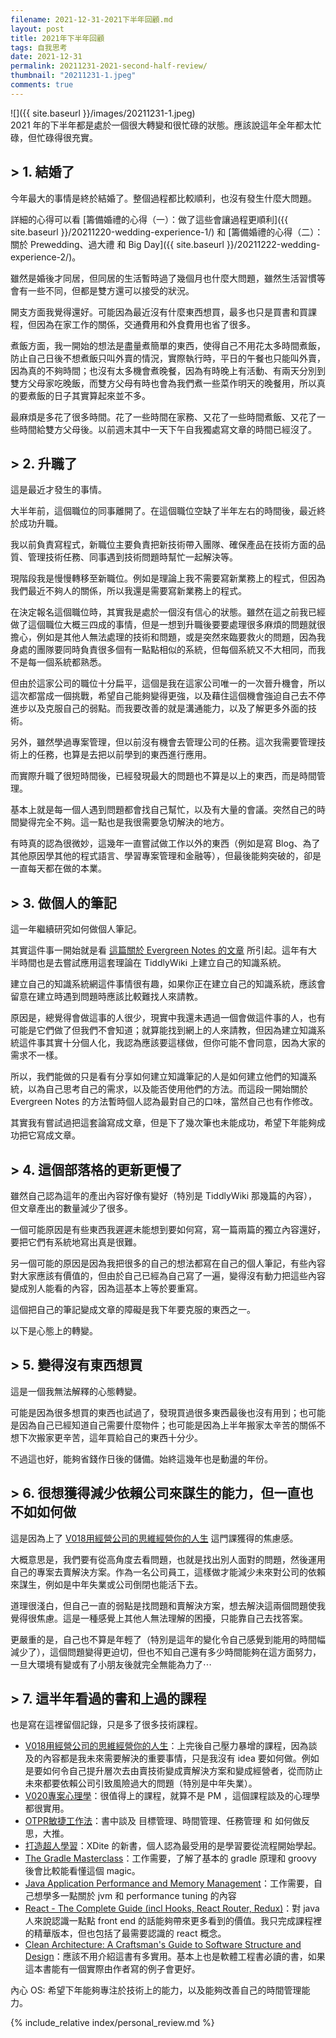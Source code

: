 ```yaml
---
filename: 2021-12-31-2021下半年回顧.md
layout: post
title: 2021年下半年回顧
tags: 自我思考
date: 2021-12-31
permalink: 20211231-2021-second-half-review/
thumbnail: "20211231-1.jpeg"
comments: true
---
```


![]({{ site.baseurl }}/images/20211231-1.jpeg)  
2021 年的下半年都是處於一個很大轉變和很忙碌的狀態。應該說這年全年都太忙碌，但忙碌得很充實。

## > 1. 結婚了

今年最大的事情是終於結婚了。整個過程都比較順利，也沒有發生什麼大問題。

詳細的心得可以看 [籌備婚禮的心得（一）：做了這些會讓過程更順利]({{ site.baseurl }}/20211220-wedding-experience-1/) 和 [籌備婚禮的心得（二）：關於 Prewedding、過大禮 和 Big Day]({{ site.baseurl }}/20211222-wedding-experience-2/)。

雖然是婚後才同居，但同居的生活暫時過了幾個月也什麼大問題，雖然生活習慣等會有一些不同，但都是雙方還可以接受的狀況。

開支方面我覺得還好。可能因為最近沒有什麼東西想買，最多也只是買書和買課程，但因為在家工作的關係，交通費用和外食費用也省了很多。

煮飯方面，我一開始的想法是盡量煮簡單的東西，使得自己不用花太多時間煮飯，防止自己日後不想煮飯只叫外賣的情況，實際執行時，平日的午餐也只能叫外賣，因為真的不夠時間；也沒有太多機會煮晚餐，因為有時晚上有活動、有兩天分別到雙方父母家吃晚飯，而雙方父母有時也會為我們煮一些菜作明天的晚餐用，所以真的要煮飯的日子其實算起來並不多。

最麻煩是多花了很多時間。花了一些時間在家務、又花了一些時間煮飯、又花了一些時間給雙方父母後。以前週末其中一天下午自我獨處寫文章的時間已經沒了。

## > 2. 升職了

這是最近才發生的事情。

大半年前，這個職位的同事離開了。在這個職位空缺了半年左右的時間後，最近終於成功升職。

我以前負責寫程式，新職位主要負責把新技術帶入團隊、確保產品在技術方面的品質、管理技術任務、同事遇到技術問題時幫忙一起解決等。

現階段我是慢慢轉移至新職位。例如是理論上我不需要寫新業務上的程式，但因為我們最近不夠人的關係，所以我還是需要寫新業務上的程式。

在決定報名這個職位時，其實我是處於一個沒有信心的狀態。雖然在這之前我已經做了這個職位大概三四成的事情，但是一想到升職後要要處理很多麻煩的問題就很擔心，例如是其他人無法處理的技術和問題，或是突然來臨要救火的問題，因為我身處的團隊要同時負責很多個有一點點相似的系統，但每個系統又不大相同，而我不是每一個系統都熟悉。

但由於這家公司的職位十分扁平，這個是我在這家公司唯一的一次晉升機會，所以這次都當成一個挑戰，希望自己能夠變得更強，以及藉住這個機會強迫自己去不停進步以及克服自己的弱點。而我要改善的就是溝通能力，以及了解更多外面的技術。

另外，雖然學過專案管理，但以前沒有機會去管理公司的任務。這次我需要管理技術上的任務，也算是去把以前學到的東西進行應用。

而實際升職了很短時間後，已經發現最大的問題也不算是以上的東西，而是時間管理。

基本上就是每一個人遇到問題都會找自己幫忙，以及有大量的會議。突然自己的時間變得完全不夠。這一點也是我很需要急切解決的地方。

有時真的認為很微妙，這幾年一直嘗試做工作以外的東西（例如是寫 Blog、為了其他原因學其他的程式語言、學習專案管理和金融等），但最後能夠突破的，卻是一直每天都在做的本業。

## > 3. 做個人的筆記

這一年繼續研究如何做個人筆記。

其實這件事一開始就是看 [這篇關於 Evergreen Notes 的文章](https://notes.andymatuschak.org/Evergreen_notes) 所引起。這年有大半時間也是去嘗試應用這套理論在 TiddlyWiki 上建立自己的知識系統。

建立自己的知識系統網這件事情很有趣，如果你正在建立自己的知識系統，應該會留意在建立時遇到問題時應該比較難找人來請教。

原因是，總覺得會做這事的人很少，現實中我還未遇過一個會做這件事的人，也有可能是它們做了但我們不會知道；就算能找到網上的人來請教，但因為建立知識系統這件事其實十分個人化，我認為應該要這樣做，但你可能不會同意，因為大家的需求不一樣。

所以，我們能做的只是看有分享如何建立知識筆記的人是如何建立他們的知識系統，以為自己思考自己的需求，以及能否使用他們的方法。而這段一開始關於 Evergreen Notes 的方法暫時個人認為最對自己的口味，當然自己也有作修改。

其實我有嘗試過把這套論寫成文章，但是下了幾次筆也未能成功，希望下年能夠成功把它寫成文章。

## > 4. 這個部落格的更新更慢了

雖然自己認為這年的產出內容好像有變好（特別是 TiddlyWiki 那幾篇的內容），但文章產出的數量減少了很多。

一個可能原因是有些東西我遲遲未能想到要如何寫，寫一篇兩篇的獨立內容還好，要把它們有系統地寫出真是很難。

另一個可能的原因是因為我把很多的自己的想法都寫在自己的個人筆記，有些內容對大家應該有價值的，但由於自己已經為自己寫了一遍，變得沒有動力把這些內容變成別人能看的內容，因為這基本上等於要重寫。

這個把自己的筆記變成文章的障礙是我下年要克服的東西之一。

以下是心態上的轉變。

## > 5. 變得沒有東西想買

這是一個我無法解釋的心態轉變。

可能是因為很多想買的東西也試過了，發現買過很多東西最後也沒有用到；也可能是因為自己已經知道自己需要什麼物件；也可能是因為上半年搬家太辛苦的關係不想下次搬家更辛苦，這年買給自己的東西十分少。

不過這也好，能夠省錢作日後的儲備。始終這幾年也是動盪的年份。

## > 6. 很想獲得減少依賴公司來謀生的能力，但一直也不如如何做

這是因為上了 [V018用經營公司的思維經營你的人生](https://shop.darencademy.com/product/view/id/116#V018) 這門課獲得的焦慮感。

大概意思是，我們要有從高角度去看問題，也就是找出別人面對的問題，然後運用自己的專案去賣解決方案。作為一名公司員工，這樣做才能減少未來對公司的依賴來謀生，例如是中年失業或公司倒閉也能活下去。

道理很淺白，但自己一直的弱點是找問題和賣解決方案，想去解決這兩個問題使我覺得很焦慮。這是一種感覺上其他人無法理解的困擾，只能靠自己去找答案。

更嚴重的是，自己也不算是年輕了（特別是這年的變化令自己感覺到能用的時間幅減少了），這個問題變得更迫切，但也不知自己還有多少時間能夠在這方面努力，一旦大環境有變或有了小朋友後就完全無能為力了⋯

## > 7. 這半年看過的書和上過的課程

也是寫在這裡留個記錄，只是多了很多技術課程。

* [V018用經營公司的思維經營你的人生](https://shop.darencademy.com/product/view/id/116#V018)：上完後自己壓力暴增的課程，因為談及的內容都是我未來需要解決的重要事情，只是我沒有 idea 要如何做。例如是要如何令自己提升層次去由賣技術變成賣解決方案和變成經營者，從而防止未來都要依賴公司引致風險過大的問題（特別是中年失業）。
* [V020專案心理學](https://shop.darencademy.com/product/view/id/117#V020)：很值得上的課程，就算不是 PM ，這個課程談及的心理學都很實用。
* [OTPR敏捷工作法](https://www.books.com.tw/products/0010863416)：書中談及 目標管理、時間管理、任務管理 和 如何做反思，大推。
* [打造超人學習](https://github.com/xdite/learn-hack)：XDite 的新書，個人認為最受用的是學習要從流程開始學起。
* [The Gradle Masterclass](https://www.udemy.com/course/gradle-masterclass/)：工作需要，了解了基本的 gradle 原理和 groovy 後會比較能看懂這個 magic。
* [Java Application Performance and Memory Management](https://www.udemy.com/course/java-application-performance-and-memory-management/)：工作需要，自己想學多一點關於 jvm 和 performance tuning 的內容
* [React - The Complete Guide (incl Hooks, React Router, Redux)](https://www.udemy.com/course/react-the-complete-guide-incl-redux/)：對 java 人來說認識一點點 front end 的話能夠帶來更多看到的價值。我只完成課程裡的精華版本，但也包括了最需要認識的 react 概念。
* [Clean Architecture: A Craftsman's Guide to Software Structure and Design](https://www.amazon.com/Clean-Architecture-Craftsmans-Software-Structure/dp/0134494164)：應該不用介紹這書有多實用。基本上也是軟體工程書必讀的書，如果這本書能有一個實際由作者寫的例子會更好。

內心 OS: 希望下年能夠專注於技術上的能力，以及能夠改善自己的時間管理能力。

{% include_relative index/personal_review.md %}

